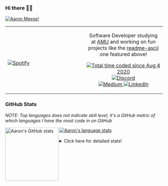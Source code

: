 ### Hi there 👋🏻
[![Aaron Meese!](https://user-images.githubusercontent.com/17814535/88975338-a2aabf00-d27f-11ea-963f-8a19608716b4.png)](https://github.com/ajmeese7/readme-ascii "README ASCII")

<!-- Modified from project here: https://github.com/novatorem/novatorem -->
<table width="100%"> 
  <tr>
  <td width="50%">
      
&nbsp; <br> [![Spotify](https://ajmeese7.vercel.app/api/spotify)](https://open.spotify.com/user/ajmeese)

  </td>
  <td width="50%">
    <p align="center">
    Software Developer studying at <a href="https://www.amu.apus.edu/">AMU</a> and working on fun 
    projects like the <a href="https://github.com/ajmeese7/readme-ascii">readme-ascii</a> one featured above!
    </p>
    <p align="center">
      <a href="https://wakatime.com/@f726891d-3b02-46cd-9b60-e8c59f9e2b14">
        <img src="https://wakatime.com/badge/user/f726891d-3b02-46cd-9b60-e8c59f9e2b14.svg" alt="Total time coded since Aug 4 2020" title="WakaTime" />
      </a>
      <a href="http://link.aaronmeese.com/discord">
        <img src="https://img.shields.io/badge/discord-ajmeese7%234835-369?style=flat-square&logo=discord&logoColor=white&color=purple" alt="Discord" title="Discord">
      </a>
      <br />
      <a href="https://link.aaronmeese.com/medium">
        <img src="https://img.shields.io/badge/medium-ajmeese7-1DB954?style=flat-square&logo=medium&logoColor=white" alt="Medium" title="Medium">
      </a>
      <a href="https://link.aaronmeese.com/linkedin">
        <img src="https://img.shields.io/badge/linkedIn-aaronmeese-1DB954?style=flat-square&logo=linkedin&logoColor=white&color=blue" alt="LinkedIn" title="LinkedIn">
      </a>
    </p>
  </td>

</table>

[//]: <> (The `&nbsp;` is to have Aphelion take up more space)

### GitHub Stats ###
*NOTE: Top languages does not indicate skill level, it's a GitHub metric of which languages I have the most code in on GitHub*

<a href="https://profile-summary-for-github.com/user/ajmeese7">
  <img align="left" height="170px" src="https://github-readme-stats.vercel.app/api?username=ajmeese7&show_icons=true&line_height=27&count_private=true&include_all_commits=true" alt="Aaron's GitHub stats"/>
  <img src="https://github-readme-stats.vercel.app/api/top-langs/?username=ajmeese7&hide_langs_below=5&layout=compact" alt="Aaron's language stats"/>
</a>

<br />
<br />
<details>
<summary>Click here for detailed stats!</summary>

### :zap: Recent Activity
<!--START_SECTION:activity-->
1. 🗣 Commented on [#61](https://github.com/ajmeese7/spambot/issues/61) in [ajmeese7/spambot](https://github.com/ajmeese7/spambot)
2. 💪 Opened PR [#1](https://github.com/pervcomp/Lively3D/pull/1) in [pervcomp/Lively3D](https://github.com/pervcomp/Lively3D)
3. ❗️ Opened issue [#1](https://github.com/salojc2006/Webos/issues/1) in [salojc2006/Webos](https://github.com/salojc2006/Webos)
4. 🗣 Commented on [#16](https://github.com/MineAndCraft12/AaronOS/issues/16) in [MineAndCraft12/AaronOS](https://github.com/MineAndCraft12/AaronOS)
5. 🗣 Commented on [#36](https://github.com/DustinBrett/daedalOS/issues/36) in [DustinBrett/daedalOS](https://github.com/DustinBrett/daedalOS)
<!--END_SECTION:activity-->

### 🧐 Waka Stats
<!--START_SECTION:waka-->
**🐱 My GitHub Data** 

> 🏆 149 Contributions in the Year 2022
 > 
> 📦 378.0 kB Used in GitHub's Storage 
 > 
> 🚫 Not Opted to Hire
 > 
> 📜 83 Public Repositories 
 > 
> 🔑 22 Private Repositories  
 > 
**I'm an Early 🐤** 

```text
🌞 Morning    208 commits    ███████░░░░░░░░░░░░░░░░░░   27.62% 
🌆 Daytime    284 commits    █████████░░░░░░░░░░░░░░░░   37.72% 
🌃 Evening    246 commits    ████████░░░░░░░░░░░░░░░░░   32.67% 
🌙 Night      15 commits     ░░░░░░░░░░░░░░░░░░░░░░░░░   1.99%

```
📅 **I'm Most Productive on Sunday** 

```text
Monday       71 commits     ██░░░░░░░░░░░░░░░░░░░░░░░   9.43% 
Tuesday      122 commits    ████░░░░░░░░░░░░░░░░░░░░░   16.2% 
Wednesday    102 commits    ███░░░░░░░░░░░░░░░░░░░░░░   13.55% 
Thursday     88 commits     ███░░░░░░░░░░░░░░░░░░░░░░   11.69% 
Friday       96 commits     ███░░░░░░░░░░░░░░░░░░░░░░   12.75% 
Saturday     134 commits    ████░░░░░░░░░░░░░░░░░░░░░   17.8% 
Sunday       140 commits    ████░░░░░░░░░░░░░░░░░░░░░   18.59%

```


📊 **This Week I Spent My Time On** 

```text
⌚︎ Time Zone: America/New_York

💬 Programming Languages: 
JavaScript               17 hrs 54 mins      ██████████████░░░░░░░░░░░   55.97% 
JSON                     4 hrs 2 mins        ███░░░░░░░░░░░░░░░░░░░░░░   12.64% 
Markdown                 3 hrs 4 mins        ██░░░░░░░░░░░░░░░░░░░░░░░   9.61% 
Python                   2 hrs 19 mins       █░░░░░░░░░░░░░░░░░░░░░░░░   7.29% 
Bash                     1 hr 52 mins        █░░░░░░░░░░░░░░░░░░░░░░░░   5.86%

🐱‍💻 Projects: 
aaronmeese.com           13 hrs 46 mins      ██████████░░░░░░░░░░░░░░░   43.07% 
osjs-client              8 hrs 27 mins       ██████░░░░░░░░░░░░░░░░░░░   26.42% 
vault                    2 hrs 58 mins       ██░░░░░░░░░░░░░░░░░░░░░░░   9.31% 
osjs-gui                 1 hr 37 mins        █░░░░░░░░░░░░░░░░░░░░░░░░   5.09% 
Unknown Project          1 hr 19 mins        █░░░░░░░░░░░░░░░░░░░░░░░░   4.13%

```

**I Mostly Code in JavaScript** 

```text
JavaScript               31 repos            ████████████░░░░░░░░░░░░░   50.82% 
HTML                     8 repos             ███░░░░░░░░░░░░░░░░░░░░░░   13.11% 
Java                     4 repos             █░░░░░░░░░░░░░░░░░░░░░░░░   6.56% 
Python                   4 repos             █░░░░░░░░░░░░░░░░░░░░░░░░   6.56% 
CSS                      3 repos             █░░░░░░░░░░░░░░░░░░░░░░░░   4.92%

```



 Last Updated on 01/02/2022 08:03:41 UTC
<!--END_SECTION:waka-->
</details>
